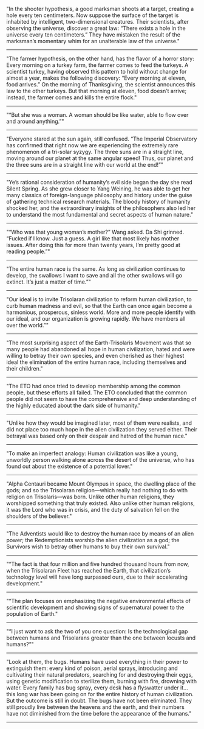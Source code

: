 
"In the shooter hypothesis, a good marksman shoots at a target, creating a hole every ten centimeters. Now suppose the surface of the target is inhabited by intelligent, two-dimensional creatures. Their scientists, after observing the universe, discover a great law: “There exists a hole in the universe every ten centimeters.” They have mistaken the result of the marksman’s momentary whim for an unalterable law of the universe."

---------

"The farmer hypothesis, on the other hand, has the flavor of a horror story: Every morning on a turkey farm, the farmer comes to feed the turkeys. A scientist turkey, having observed this pattern to hold without change for almost a year, makes the following discovery: “Every morning at eleven, food arrives.” On the morning of Thanksgiving, the scientist announces this law to the other turkeys. But that morning at eleven, food doesn’t arrive; instead, the farmer comes and kills the entire flock."

---------

"“But she was a woman. A woman should be like water, able to flow over and around anything.”"

---------

"Everyone stared at the sun again, still confused. “The Imperial Observatory has confirmed that right now we are experiencing the extremely rare phenomenon of a tri-solar syzygy. The three suns are in a straight line, moving around our planet at the same angular speed! Thus, our planet and the three suns are in a straight line with our world at the end!”"

---------

"Ye’s rational consideration of humanity’s evil side began the day she read Silent Spring. As she grew closer to Yang Weining, he was able to get her many classics of foreign-language philosophy and history under the guise of gathering technical research materials. The bloody history of humanity shocked her, and the extraordinary insights of the philosophers also led her to understand the most fundamental and secret aspects of human nature."

---------

"“Who was that young woman’s mother?” Wang asked. Da Shi grinned. “Fucked if I know. Just a guess. A girl like that most likely has mother issues. After doing this for more than twenty years, I’m pretty good at reading people.”"

---------

"The entire human race is the same. As long as civilization continues to develop, the swallows I want to save and all the other swallows will go extinct. It’s just a matter of time.”"

---------

"Our ideal is to invite Trisolaran civilization to reform human civilization, to curb human madness and evil, so that the Earth can once again become a harmonious, prosperous, sinless world. More and more people identify with our ideal, and our organization is growing rapidly. We have members all over the world.”"

---------

"The most surprising aspect of the Earth-Trisolaris Movement was that so many people had abandoned all hope in human civilization, hated and were willing to betray their own species, and even cherished as their highest ideal the elimination of the entire human race, including themselves and their children."

---------

"The ETO had once tried to develop membership among the common people, but these efforts all failed. The ETO concluded that the common people did not seem to have the comprehensive and deep understanding of the highly educated about the dark side of humanity."

---------

"Unlike how they would be imagined later, most of them were realists, and did not place too much hope in the alien civilization they served either. Their betrayal was based only on their despair and hatred of the human race."

---------

"To make an imperfect analogy: Human civilization was like a young, unworldly person walking alone across the desert of the universe, who has found out about the existence of a potential lover."

---------

"Alpha Centauri became Mount Olympus in space, the dwelling place of the gods; and so the Trisolaran religion—which really had nothing to do with religion on Trisolaris—was born. Unlike other human religions, they worshipped something that truly existed. Also unlike other human religions, it was the Lord who was in crisis, and the duty of salvation fell on the shoulders of the believer."

---------

"The Adventists would like to destroy the human race by means of an alien power; the Redemptionists worship the alien civilization as a god; the Survivors wish to betray other humans to buy their own survival."

---------

"“The fact is that four million and five hundred thousand hours from now, when the Trisolaran Fleet has reached the Earth, that civilization’s technology level will have long surpassed ours, due to their accelerating development."

---------

"“The plan focuses on emphasizing the negative environmental effects of scientific development and showing signs of supernatural power to the population of Earth."

---------

"“I just want to ask the two of you one question: Is the technological gap between humans and Trisolarans greater than the one between locusts and humans?”"

---------

"Look at them, the bugs. Humans have used everything in their power to extinguish them: every kind of poison, aerial sprays, introducing and cultivating their natural predators, searching for and destroying their eggs, using genetic modification to sterilize them, burning with fire, drowning with water. Every family has bug spray, every desk has a flyswatter under it… this long war has been going on for the entire history of human civilization. But the outcome is still in doubt. The bugs have not been eliminated. They still proudly live between the heavens and the earth, and their numbers have not diminished from the time before the appearance of the humans."

---------

